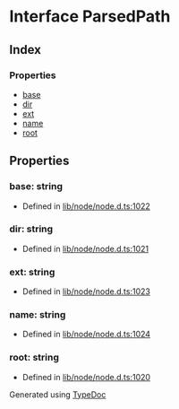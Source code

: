 # Interface ParsedPath


## Index

### Properties
* [base](_path_.parsedpath.md#base)
* [dir](_path_.parsedpath.md#dir)
* [ext](_path_.parsedpath.md#ext)
* [name](_path_.parsedpath.md#name)
* [root](_path_.parsedpath.md#root)

## Properties

### base: string

* Defined in [lib/node/node.d.ts:1022](https://github.com/kimamula/typedoc/blob/HEAD/src/lib/node/node.d.ts#L1022)


### dir: string

* Defined in [lib/node/node.d.ts:1021](https://github.com/kimamula/typedoc/blob/HEAD/src/lib/node/node.d.ts#L1021)


### ext: string

* Defined in [lib/node/node.d.ts:1023](https://github.com/kimamula/typedoc/blob/HEAD/src/lib/node/node.d.ts#L1023)


### name: string

* Defined in [lib/node/node.d.ts:1024](https://github.com/kimamula/typedoc/blob/HEAD/src/lib/node/node.d.ts#L1024)


### root: string

* Defined in [lib/node/node.d.ts:1020](https://github.com/kimamula/typedoc/blob/HEAD/src/lib/node/node.d.ts#L1020)



Generated using [TypeDoc](http://typedoc.io)
